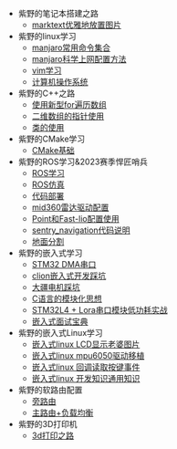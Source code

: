 * 紫野的笔记本搭建之路
  * [marktext优雅地放置图片](contact/论Marktext如何正确的保存图片使本地和博客都能访问.md)
* 紫野的linux学习
  * [manjaro常用命令集合](contact/manjaro常用命令集合.md)
  * [manjaro科学上网配置方法](contact/manjaro下的科学上网配置.md)
  * [vim学习](/contact/vim%E5%AD%A6%E4%B9%A0.md)
  * [计算机操作系统](/contact/%E8%AE%A1%E7%AE%97%E6%9C%BA%E6%93%8D%E4%BD%9C%E7%B3%BB%E7%BB%9F.md)
* 紫野的C++之路
  * [使用新型for遍历数组](contact/c%2B%2B%E4%B8%8B%E7%9A%84for%E7%AE%80%E5%8C%96%E7%94%A8%E6%B3%95.md)
  * [二维数组的指针使用](contact/%E4%BA%8C%E7%BB%B4%E6%95%B0%E7%BB%84%E7%9A%84%E6%8C%87%E9%92%88%E4%BD%BF%E7%94%A8.md)
  * [类的使用](contact/C%2B%2B%E7%B1%BB%E5%AD%A6%E4%B9%A0.md)
* 紫野的CMake学习
  * [CMake基础](contact/CMake%E5%AD%A6%E4%B9%A0.md)
* 紫野的ROS学习&2023赛季悍匠哨兵
  * [ROS学习](contact/ROS%E5%AD%A6%E4%B9%A0.md)
  * [ROS仿真](contact/ROS%E4%BB%BF%E7%9C%9F.md)
  * [代码部署](contact/2023赛季悍匠哨兵导航代码部署.md)
  * [mid360雷达驱动配置](contact/雷达驱动配置.md)
  * [Point和Fast-lio配置使用](contact/Point-lio和Fast-lio配置使用.md)
  * [sentry_navigation代码说明](contact/sentry_navigation代码说明.md)
  * [地面分割](contact/地面分割代码参数详解.md)
* 紫野的嵌入式学习
  * [STM32 DMA串口](contact/使用DMA进行UART传输的具体解释.md)
  * [clion嵌入式开发踩坑](contact/clion打开STM32cube工程时构建错误问题.md)
  * [大疆电机踩坑](contact/C620电调和GM6020在can发送控制信号时的坑.md)
  * [C语言的模块化思想](contact/C语言的模块化思想.md)
  * [STM32L4 + Lora串口模块低功耗实战](contact/STM32L4%20+%20Lora串口模块低功耗实战.md)
  * [嵌入式面试宝典](contact/嵌入式软件知识面试宝典.md)
* 紫野的嵌入式Linux学习
  * [嵌入式linux LCD显示老婆图片](contact/嵌入式linux%20使用framebuffer显示jpg图片.md)
  * [嵌入式linux mpu6050驱动移植](contact/嵌入式Linux%20第一次驱动移植—quark%20陀螺仪驱动.md)
  * [嵌入式linux 回调读取按键事件](contact/嵌入式linux%20使用signal读取按键中断.md)
  * [嵌入式linux 开发知识通用知识](contact/嵌入式Linux%20驱动开发通用知识.md)
* 紫野的软路由配置
  * [旁路由](contact/软路由之旁路由配置.md)
  * [主路由+负载均衡](contact/主路由配置+负载均衡.md)
* 紫野的3D打印机
  * [3d打印之路](contact/3d打印历程——从大鱼corexy到Tiny-m.md)

